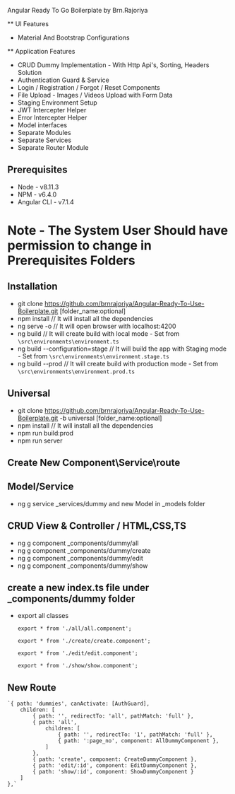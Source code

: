 Angular Ready To Go Boilerplate by Brn.Rajoriya

** UI Features
* Material And Bootstrap Configurations

** Application Features
* CRUD Dummy Implementation - With Http Api's, Sorting, Headers Solution 
* Authentication Guard & Service
* Login / Registration / Forgot / Reset Components
* File Upload - Images / Videos Upload with Form Data
* Staging Environment Setup
* JWT Intercepter Helper
* Error Intercepter Helper
* Model interfaces 
* Separate Modules
* Separate Services
* Separate Router Module

## Prerequisites

* Node - v8.11.3
* NPM - v6.4.0
* Angular CLI - v7.1.4

# Note - The System User Should have permission to change in Prerequisites Folders 

## Installation
* git clone https://github.com/brnrajoriya/Angular-Ready-To-Use-Boilerplate.git [folder_name:optional] 
* npm install  // It will install all the dependencies 
* ng serve -o  // It will open browser with localhost:4200
* ng build     // It will create build with local mode - Set from `\src\environments\environment.ts`
* ng build --configuration=stage  // It will build the app with Staging mode - Set from `\src\environments\environment.stage.ts`
* ng build --prod    // It will create build with production mode - Set from `\src\environments\environment.prod.ts`

## Universal
* git clone https://github.com/brnrajoriya/Angular-Ready-To-Use-Boilerplate.git -b universal [folder_name:optional] 
* npm install  // It will install all the dependencies 
* npm run build:prod
* npm run server

## Create New Component\Service\route

## Model/Service
* ng g service _services/dummy
and new Model in _models folder


## CRUD View & Controller / HTML,CSS,TS
* ng g component _components/dummy/all
* ng g component _components/dummy/create
* ng g component _components/dummy/edit
* ng g component _components/dummy/show


## create a new index.ts file under _components/dummy folder
* export all classes

	`export * from './all/all.component';`

	`export * from './create/create.component';`

	`export * from './edit/edit.component';`

	`export * from './show/show.component';`


## New Route 

	`{ path: 'dummies', canActivate: [AuthGuard],
    	children: [
    		{ path: '', redirectTo: 'all', pathMatch: 'full' },
			{ path: 'all', 
				children: [
		    		{ path: '', redirectTo: '1', pathMatch: 'full' },
					{ path: ':page_no', component: AllDummyComponent },
				]
			},
			{ path: 'create', component: CreateDummyComponent },
			{ path: 'edit/:id', component: EditDummyComponent },
			{ path: 'show/:id', component: ShowDummyComponent }
		]
	},`
